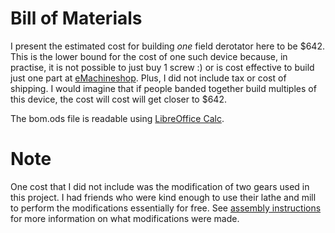 # Bill of Materials

I present the estimated cost for building *one* field derotator here
to be $642. This is the lower bound for the cost of one such device
because, in practise, it is not possible to just buy 1 screw :) or is
cost effective to build just one part at
[eMachineshop](http://www.emachineshop.com). Plus, I did not include
tax or cost of shipping. I would imagine that if people banded
together build multiples of this device, the cost will cost will get
closer to $642.

The bom.ods file is readable using [LibreOffice Calc](http://www.libreoffice.org).

# Note

One cost that I did not include was the modification of two gears used
in this project. I had friends who were kind enough to use their lathe
and mill to perform the modifications essentially for free. See
[assembly instructions](../howto/assembly.pdf) for more information on
what modifications were made.




